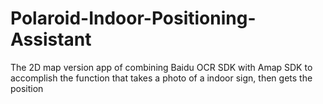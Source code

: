 # Polaroid-Indoor-Positioning-Assistant
The 2D map version app of combining Baidu OCR SDK with Amap SDK to accomplish the function that takes a photo of a indoor sign, then gets the position
